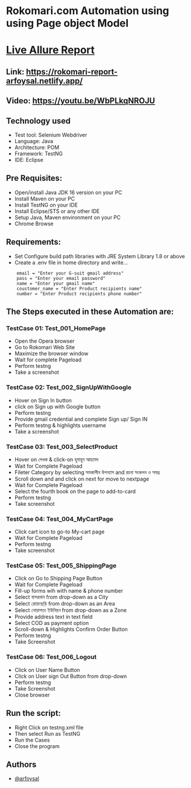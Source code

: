 
# Rokomari.com Automation using using Page object Model
# [Live Allure Report](https://rokomari-report-arfoysal.netlify.app/)
## Link: https://rokomari-report-arfoysal.netlify.app/
## Video: https://youtu.be/WbPLkqNROJU
## Technology used
  
- Test tool:  Selenium Webdriver 
- Language: Java  
- Architecture: POM
- Framework: TestNG
- IDE: Eclipse  
  
## Pre Requisites:
  
- Open/install Java JDK 16 version on your PC  
- Install Maven on your PC  
- Install TestNG on your IDE  
- Install Eclipse/STS or any other IDE  
- Setup Java, Maven environment on your PC  
- Chrome Browse  

## Requirements:
- Set Configure build path libraries with JRE System Library 1.8 or above 
- Create a .env file in home directory and write...  
```
    email = "Enter your G-suit gmail address"  
    pass = "Enter your email password"  
    name = "Enter your gmail name"  
    coustomer_name = "Enter Product recipients name"  
    number = "Enter Product recipients phone number"
```
## The Steps executed in these Automation are:

### TestCase 01: Test_001_HomePage

- Open the Opera browser
- Go to Rokomari Web Site
- Maximize the browser window
- Wait for complete Pageload
- Perform testng 
- Take a screenshot 

### TestCase 02: Test_002_SignUpWithGoogle

- Hover on Sign In button
- click on Sign up with Google button
- Perform testng
- Provide gmail credential and complete Sign up/ Sign IN
- Perform testng & highlights username 
- Take a screenshot 

### TestCase 03: Test_003_SelectProduct
- Hover on লেখক & click-on হুমায়ূন আহমেদ
- Wait for Complete Pageload
- Fileter Category by selecting সমকালীন উপন্যাস and রচনা সংকলন ও সমগ্র
- Scroll down and and click on next for move to nextpage 
- Wait for Complete Pageload
- Select the fourth book on the page to add-to-card
- Perform testng
- Take screenshot

### TestCase 04: Test_004_MyCartPage

- Click cart icon to go-to My-cart page 
- Wait for Complete Pageload
- Perform testng
- Take screenshot

### TestCase 05: Test_005_ShippingPage

- Click on Go to Shipping Page Button
- Wait for Complete Pageload
- Fill-up forms wih with name & phone number
- Select বান্দরবান from drop-down as a City
- Select রোয়াংছড়ি from drop-down as an Area
- Select নোয়াপতং ইউনিয়ন from drop-down as a Zone
- Provide address text in text field 
- Select COD as payment option
- Scroll-down & Highlights Confirm Order Button
- Perform testng
- Take Screenshot

### TestCase 06: Test_006_Logout

- Click on User Name Button
- Click on User sign Out Button from drop-down 
- Perform testng
- Take Screenshot
- Close browser


## Run the script:
- Right Click on testng.xml file
- Then select Run as TestNG
- Run the Cases
- Close the program


## Authors

- [@arfoysal](https://www.github.com/arfoysal)

